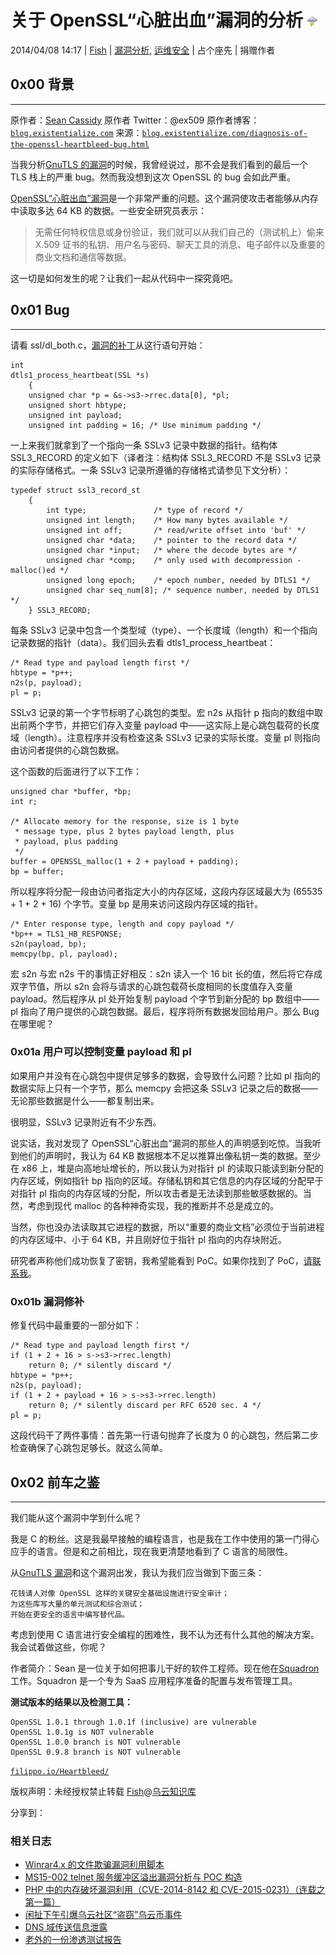 # 关于 OpenSSL“心脏出血”漏洞的分析 ![](img/img1_u143_png.jpg)

2014/04/08 14:17 | [Fish](http://drops.wooyun.org/author/Fish "由 Fish 发布") | [漏洞分析](http://drops.wooyun.org/category/papers "查看 漏洞分析 中的全部文章"), [运维安全](http://drops.wooyun.org/category/%e8%bf%90%e7%bb%b4%e5%ae%89%e5%85%a8 "查看 运维安全 中的全部文章") | 占个座先 | 捐赠作者

## 0x00 背景

* * *

原作者：[Sean Cassidy](http://blog.existentialize.com/pages/about.html) 原作者 Twitter：@ex509 原作者博客：[`blog.existentialize.com`](http://blog.existentialize.com) 来源：[`blog.existentialize.com/diagnosis-of-the-openssl-heartbleed-bug.html`](http://blog.existentialize.com/diagnosis-of-the-openssl-heartbleed-bug.html)

当我分析[GnuTLS 的漏洞](http://blog.existentialize.com/the-story-of-the-gnutls-bug.html)的时候，我曾经说过，那不会是我们看到的最后一个 TLS 栈上的严重 bug。然而我没想到这次 OpenSSL 的 bug 会如此严重。

[OpenSSL“心脏出血”漏洞](http://heartbleed.com/)是一个非常严重的问题。这个漏洞使攻击者能够从内存中读取多达 64 KB 的数据。一些安全研究员表示：

> 无需任何特权信息或身份验证，我们就可以从我们自己的（测试机上）偷来 X.509 证书的私钥、用户名与密码、聊天工具的消息、电子邮件以及重要的商业文档和通信等数据。

这一切是如何发生的呢？让我们一起从代码中一探究竟吧。

## 0x01 Bug

* * *

请看 ssl/dl_both.c，[漏洞的补丁](http://git.openssl.org/gitweb/?p=openssl.git;a=commitdiff;h=96db9023b881d7cd9f379b0c154650d6c108e9a3)从这行语句开始：

```
int            
dtls1_process_heartbeat(SSL *s)
    {          
    unsigned char *p = &s->s3->rrec.data[0], *pl;
    unsigned short hbtype;
    unsigned int payload;
    unsigned int padding = 16; /* Use minimum padding */

```

一上来我们就拿到了一个指向一条 SSLv3 记录中数据的指针。结构体 SSL3_RECORD 的定义如下（译者注：结构体 SSL3_RECORD 不是 SSLv3 记录的实际存储格式。一条 SSLv3 记录所遵循的存储格式请参见下文分析）：

```
typedef struct ssl3_record_st
    {
        int type;               /* type of record */
        unsigned int length;    /* How many bytes available */
        unsigned int off;       /* read/write offset into 'buf' */
        unsigned char *data;    /* pointer to the record data */
        unsigned char *input;   /* where the decode bytes are */
        unsigned char *comp;    /* only used with decompression - malloc()ed */
        unsigned long epoch;    /* epoch number, needed by DTLS1 */
        unsigned char seq_num[8]; /* sequence number, needed by DTLS1 */
    } SSL3_RECORD;

```

每条 SSLv3 记录中包含一个类型域（type）、一个长度域（length）和一个指向记录数据的指针（data）。我们回头去看 dtls1_process_heartbeat：

```
/* Read type and payload length first */
hbtype = *p++;
n2s(p, payload);
pl = p;

```

SSLv3 记录的第一个字节标明了心跳包的类型。宏 n2s 从指针 p 指向的数组中取出前两个字节，并把它们存入变量 payload 中——这实际上是心跳包载荷的长度域（length）。注意程序并没有检查这条 SSLv3 记录的实际长度。变量 pl 则指向由访问者提供的心跳包数据。

这个函数的后面进行了以下工作：

```
unsigned char *buffer, *bp;
int r;

/* Allocate memory for the response, size is 1 byte
 * message type, plus 2 bytes payload length, plus
 * payload, plus padding
 */
buffer = OPENSSL_malloc(1 + 2 + payload + padding);
bp = buffer;

```

所以程序将分配一段由访问者指定大小的内存区域，这段内存区域最大为 (65535 + 1 + 2 + 16) 个字节。变量 bp 是用来访问这段内存区域的指针。

```
/* Enter response type, length and copy payload */
*bp++ = TLS1_HB_RESPONSE;
s2n(payload, bp);
memcpy(bp, pl, payload);

```

宏 s2n 与宏 n2s 干的事情正好相反：s2n 读入一个 16 bit 长的值，然后将它存成双字节值，所以 s2n 会将与请求的心跳包载荷长度相同的长度值存入变量 payload。然后程序从 pl 处开始复制 payload 个字节到新分配的 bp 数组中——pl 指向了用户提供的心跳包数据。最后，程序将所有数据发回给用户。那么 Bug 在哪里呢？

### 0x01a 用户可以控制变量 payload 和 pl

如果用户并没有在心跳包中提供足够多的数据，会导致什么问题？比如 pl 指向的数据实际上只有一个字节，那么 memcpy 会把这条 SSLv3 记录之后的数据——无论那些数据是什么——都复制出来。

很明显，SSLv3 记录附近有不少东西。

说实话，我对发现了 OpenSSL“心脏出血”漏洞的那些人的声明感到吃惊。当我听到他们的声明时，我认为 64 KB 数据根本不足以推算出像私钥一类的数据。至少在 x86 上，堆是向高地址增长的，所以我认为对指针 pl 的读取只能读到新分配的内存区域，例如指针 bp 指向的区域。存储私钥和其它信息的内存区域的分配早于对指针 pl 指向的内存区域的分配，所以攻击者是无法读到那些敏感数据的。当然，考虑到现代 malloc 的各种神奇实现，我的推断并不总是成立的。

当然，你也没办法读取其它进程的数据，所以“重要的商业文档”必须位于当前进程的内存区域中、小于 64 KB，并且刚好位于指针 pl 指向的内存块附近。

研究者声称他们成功恢复了密钥，我希望能看到 PoC。如果你找到了 PoC，[请联系我](http://blog.existentialize.com/pages/about.html)。

### 0x01b 漏洞修补

修复代码中最重要的一部分如下：

```
/* Read type and payload length first */
if (1 + 2 + 16 > s->s3->rrec.length)
    return 0; /* silently discard */
hbtype = *p++;
n2s(p, payload);
if (1 + 2 + payload + 16 > s->s3->rrec.length)
    return 0; /* silently discard per RFC 6520 sec. 4 */
pl = p;

```

这段代码干了两件事情：首先第一行语句抛弃了长度为 0 的心跳包，然后第二步检查确保了心跳包足够长。就这么简单。

## 0x02 前车之鉴

* * *

我们能从这个漏洞中学到什么呢？

我是 C 的粉丝。这是我最早接触的编程语言，也是我在工作中使用的第一门得心应手的语言。但是和之前相比，现在我更清楚地看到了 C 语言的局限性。

从[GnuTLS 漏洞](http://blog.existentialize.com/the-story-of-the-gnutls-bug.html)和这个漏洞出发，我认为我们应当做到下面三条：

```
花钱请人对像 OpenSSL 这样的关键安全基础设施进行安全审计；
为这些库写大量的单元测试和综合测试；
开始在更安全的语言中编写替代品。 
```

考虑到使用 C 语言进行安全编程的困难性，我不认为还有什么其他的解决方案。我会试着做这些，你呢？

作者简介：Sean 是一位关于如何把事儿干好的软件工程师。现在他在[Squadron](http://www.gosquadron.com/)工作。Squadron 是一个专为 SaaS 应用程序准备的配置与发布管理工具。

**测试版本的结果以及检测工具：**

```
OpenSSL 1.0.1 through 1.0.1f (inclusive) are vulnerable
OpenSSL 1.0.1g is NOT vulnerable
OpenSSL 1.0.0 branch is NOT vulnerable
OpenSSL 0.9.8 branch is NOT vulnerable 
```

[`filippo.io/Heartbleed/`](http://filippo.io/Heartbleed/)

版权声明：未经授权禁止转载 [Fish](http://drops.wooyun.org/author/Fish "由 Fish 发布")@[乌云知识库](http://drops.wooyun.org)

分享到：

### 相关日志

*   [Winrar4.x 的文件欺骗漏洞利用脚本](http://drops.wooyun.org/tips/1346)
*   [MS15-002 telnet 服务缓冲区溢出漏洞分析与 POC 构造](http://drops.wooyun.org/papers/4621)
*   [PHP 中的内存破坏漏洞利用（CVE-2014-8142 和 CVE-2015-0231）（连载之第一篇）](http://drops.wooyun.org/papers/4864)
*   [闲扯下午引爆乌云社区“盗窃”乌云币事件](http://drops.wooyun.org/papers/382)
*   [DNS 域传送信息泄露](http://drops.wooyun.org/papers/64)
*   [老外的一份渗透测试报告](http://drops.wooyun.org/papers/576)